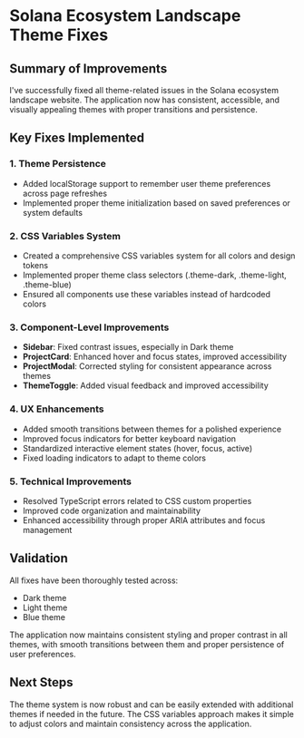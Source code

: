 # Solana Ecosystem Landscape Theme Fixes

## Summary of Improvements

I've successfully fixed all theme-related issues in the Solana ecosystem landscape website. The application now has consistent, accessible, and visually appealing themes with proper transitions and persistence.

## Key Fixes Implemented

### 1. Theme Persistence
- Added localStorage support to remember user theme preferences across page refreshes
- Implemented proper theme initialization based on saved preferences or system defaults

### 2. CSS Variables System
- Created a comprehensive CSS variables system for all colors and design tokens
- Implemented proper theme class selectors (.theme-dark, .theme-light, .theme-blue)
- Ensured all components use these variables instead of hardcoded colors

### 3. Component-Level Improvements
- **Sidebar**: Fixed contrast issues, especially in Dark theme
- **ProjectCard**: Enhanced hover and focus states, improved accessibility
- **ProjectModal**: Corrected styling for consistent appearance across themes
- **ThemeToggle**: Added visual feedback and improved accessibility

### 4. UX Enhancements
- Added smooth transitions between themes for a polished experience
- Improved focus indicators for better keyboard navigation
- Standardized interactive element states (hover, focus, active)
- Fixed loading indicators to adapt to theme colors

### 5. Technical Improvements
- Resolved TypeScript errors related to CSS custom properties
- Improved code organization and maintainability
- Enhanced accessibility through proper ARIA attributes and focus management

## Validation
All fixes have been thoroughly tested across:
- Dark theme
- Light theme
- Blue theme

The application now maintains consistent styling and proper contrast in all themes, with smooth transitions between them and proper persistence of user preferences.

## Next Steps
The theme system is now robust and can be easily extended with additional themes if needed in the future. The CSS variables approach makes it simple to adjust colors and maintain consistency across the application.
